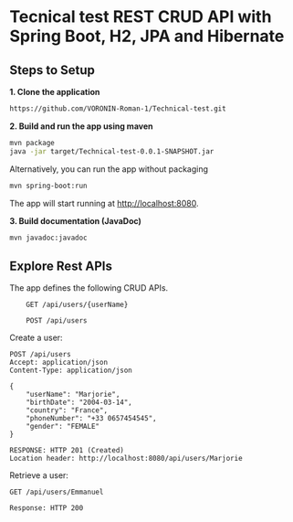 # Tecnical test REST CRUD API with Spring Boot, H2, JPA and Hibernate

## Steps to Setup

**1. Clone the application**

```bash
https://github.com/VORONIN-Roman-1/Technical-test.git
```

**2. Build and run the app using maven**

```bash
mvn package
java -jar target/Technical-test-0.0.1-SNAPSHOT.jar

```

Alternatively, you can run the app without packaging

```bash
mvn spring-boot:run
```

The app will start running at <http://localhost:8080>.

**3. Build documentation (JavaDoc)**

```bash
mvn javadoc:javadoc
```

## Explore Rest APIs

The app defines the following CRUD APIs.

```
    GET /api/users/{userName}
    
    POST /api/users    
```

Create a user:

```
POST /api/users
Accept: application/json
Content-Type: application/json

{
    "userName": "Marjorie",
    "birthDate": "2004-03-14",
    "country": "France",
    "phoneNumber": "+33 0657454545",
    "gender": "FEMALE"
}

RESPONSE: HTTP 201 (Created)
Location header: http://localhost:8080/api/users/Marjorie
```

Retrieve a user:

```
GET /api/users/Emmanuel

Response: HTTP 200
```
